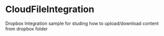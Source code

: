 # CloudFileIntegration
Dropbox Integration sample for studing how to upload/download content from dropbox folder
